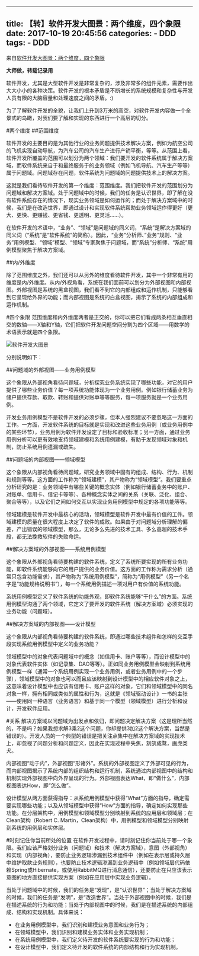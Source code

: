 
---
title: 【转】软件开发大图景：两个维度，四个象限
date: 2017-10-19 20:45:56
categories:
    - DDD
tags:
    - DDD
---

来自[软件开发大图景：两个维度，四个象限](http://www.yyang.io/2015/12/31/Big-Picture-of-Software-Development/)

**大师做，转载记录用**

软件开发，尤其是大型软件开发是非常复杂的，涉及非常多的组件元素，需要作出大大小小的各种决策。软件开发的根本矛盾是不断增长的系统规模和复杂性与开发人员有限的大脑容量和处理速度之间的矛盾。:)

为了了解软件开发的全貌，让我们上升到3万米的高空，对软件开发内容做一个全景式的鸟瞰，对我们要了解和实现的东西进行一个高层的切分。

#两个维度
##范围维度

软件开发的主要目的是为其他行业的业务问题提供技术解决方案，例如为航空公司的飞机实现自动导航，为汽车公司的汽车生产进行产销平衡，等等。从范围上看，软件开发所覆盖的范围可以划分为两个领域：我们要开发的软件系统属于解决方案域，而软件系统来自于和最终服务于的业务领域（例如飞机导航、汽车生产等等）属于问题域。问题域存在问题，软件系统为问题域的问题提供技术上的解决方案。

这就是我们看待软件开发的第一个维度：范围维度。我们把软件开发的范围划分为问题域和解决方案域。处于问题域中的时候，我们的任务是认识世界，即了解在没有软件系统存在的情况下，现实业务领域是如何运作的；而处于解决方案域中的时候，我们是在改造世界，即通过设计和实现软件系统帮助业务领域运作得更好（更大、更快、更赚钱、更省钱、更透明、更灵活……）。

在软件开发的术语中，“业务”、“领域”是问题域的同义词，“系统”是解决方案域的同义词（“系统”是“软件系统”的简称）。因此，“业务”分析师、”业务”规则、“业务”用例模型、“领域”模型、“领域”专家聚焦于问题域，而“系统”分析师、“系统”用例模型聚焦于解决方案域。

##内/外维度

除了范围维度之外，我们还可以从另外的维度看待软件开发，其中一个非常有用的维度是内/外维度。从内/外视角看，系统在我们面前可以划分为外部视图和内部视图。外部视图是系统的黑盒视图，我们看不到它的内部组成和运作机制，只能够看到它呈现给外界的功能；而内部视图是系统的白盒视图，揭示了系统的内部组成和运作机制。

#四个象限
范围维度和内外维度两者是正交的，你可以把它们看成两条相互垂直相交的数轴——X轴和Y轴，它们把软件开发问题空间分割为四个区域——用数学的术语表示就是四个象限。

![软件开发大图景](http://static.xcoder.ren/public/DDD/resource/Big-Picture.png)

分别说明如下：

##问题域的外部视图——业务用例模型

这个象限从外部视角看待问题域，分析探究业务系统实现了哪些功能，对它的用户提供了哪些业务价值？每一项系统功能体现为一个业务用例。例如银行储蓄业务为储户提供存款、取款、转账和提供对账单等等服务，每一项服务就是一个业务用例。

开发业务用例模型不是软件开发的必须步骤，但本人强烈建议不要忽略这一方面的工作。一方面，开发软件系统的目标就是实现和改进这些业务用例（或业务用例中的某些环节），业务用例为软件开发设定了目标和验收标准；另一方面，通过业务用例分析可以更有效地支持领域建模和系统用例建模，有助于发现领域对象和机制，防止系统用例遗漏或疏失。

##问题域的内部视图——领域模型

这个象限从内部视角看待问题域，研究业务领域中固有的组成、结构、行为、机制和规则等等。这方面的工作称为“领域建模”，其产物称为“领域模型”。我们要重点分析研究的是：业务领域中有哪些关键的概念实体（例如银行储蓄业务中的账户、对账单、信用卡、借记卡等等）、各种概念实体之间的关系（关联、泛化、组合、聚合等等），以及它们之间如何交互以实现业务用例模型中规定的各项功能等等。

领域建模是软件开发中最核心的活动，领域模型是软件开发中最有价值的工件。领域建模的质量在很大程度上决定了软件的成败。如果由于对问题域分析理解的偏差，产出错误的领域模型，那么，无论多么先进的技术工具、多么高超的技术手段，都无法挽救软件的失败命运。

##解决方案域的外部视图——系统用例模型

这个象限从外部视角看待要构建的软件系统，定义了系统所要实现的所有业务功能，即软件系统能够向它的用户提供的业务价值。这方面的工作称为需求分析（通常只包含功能需求），其产物称为“系统用例模型”，简称为“用例模型”（另一个名字是“功能规格说明书”），每一个系统用例描述一项对用户有价值的系统功能。

系统用例模型定义了软件系统的功能外观，即软件系统能够“干什么”的方面。系统用例模型沟通了两个领域，它定义了要开发的软件系统（解决方案域）必须实现的业务功能（问题域）。

##解决方案域的内部视图——设计模型

这个象限从内部视角看待要构建的软件系统，即通过哪些技术组件和怎样的交互手段实现系统用例模型中定义的业务功能？

领域模型中的对象代表问题域中的概念（如信用卡、账户等等），而设计模型中的对象代表软件实体（如记录集、DAO等等）。正如同业务用例模型会映射到系统用例模型一样（通常一个系统用例实现一个业务用例，或者业务用例中的一个步骤），领域模型中的对象也可以而且应该映射到设计模型中的相应软件对象之上，这意味着设计模型中也应该有信用卡、账户这样的对象，它们和领域模型中的同名对象一样，拥有相同或类似的属性和行为，这就是《领域驱动设计》一书的主张——使用同一种语言（业务语言）和基于同一个模型（领域模型）进行分析和设计，开发软件应用。

#关系
解决方案域以问题域为出发点和依归，即问题决定解决方案（这是理所当然的，不是吗？如果我想求解3乘2这个问题，你却提供3加2这个解决方案，当然是错误的）。开发人员的一个典型的错误是把关注点集中在解决方案域的实现技术上，却忽视了问题分析和问题定义，因此在实现过程中失焦，刻鹄成鹜，画虎类犬。

内部视图“动于内”，外部视图“形诸外”。系统的外部视图定义了外部可见的行为，而内部视图揭示了系统内部的组织结构和运行机制，系统通过内部视图中的结构和机制实现外部视图中向外界呈现的行为。外部视图表达What，即“做什么”，内部视图表达How，即“怎么做”。

设计模型从两方面获得指导：从系统用例模型中获得“What”方面的指导，确定需要实现哪些功能；以及从领域模型中获得“How”方面的指导，确定如何实现那些功能。在分层架构中，用例模型和领域模型分别映射到系统的应用层和领域层；在Clean架构（Robert C. Martin，Clean架构）中，用例模型和领域模型分别映射到系统的用例层和实体层。

#时刻记住你当前所处的位置
在软件开发过程中，请时刻记住你当前处于哪一个象限。我们应该严格划分业务（问题域）和技术（解决方案域），意图（外部视角）和实现（内部视角），要防止业务逻辑渗漏到技术组件中（例如在表示层或持久层中维护取款业务规则），也要防止技术逻辑渗漏到业务逻辑中（例如领域层代码依赖Spring或Hibernate，或使用RabbitMQ进行消息通信），还要防止在只应该表示意图的地方直接提供实现方案（例如在应用层中实现业务逻辑）。

当处于问题域中的时候，我们的任务是“发现”，是“认识世界”；当处于解决方案域的时候，我们的任务是“发明”，是“改造世界”。当处于外部视图中的时候，我们是在描述系统的行为和功能；当处于内部视图中的时候，我们是在描述系统的内部组成、结构和实现机制。具体来说：

* 在业务用例模型中，我们识别和建模业务意图和业务行为；
* 在领域模型中，我们识别和建模业务实体和业务实现机制；
* 在系统用例模型中，我们定义待开发的软件系统要实现的行为和功能；
* 在设计模型中，我们定义待开发的软件系统的内部结构和行为实现机制。